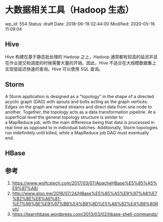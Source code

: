 # 大数据相关工具（Hadoop 生态）


wp_id: 554
Status: draft
Date: 2018-06-19 02:44:00
Modified: 2020-05-16 11:09:04


## Hive

Hive 构建在基于静态批处理的 Hadoop 之上，Hadoop 通常都有较高的延迟并且在作业提交和调度的时候需要大量的开销。因此，Hive 不适合在大规模数据集上实现低延迟快速的查询。Hive 可以使用 SQL 查询。


## Storm

A Storm application is designed as a "topology" in the shape of a directed acyclic graph (DAG) with spouts and bolts acting as the graph vertices. Edges on the graph are named streams and direct data from one node to another. Together, the topology acts as a data transformation pipeline. At a superficial level the general topology structure is similar to a MapReduce job, with the main difference being that data is processed in real time as opposed to in individual batches. Additionally, Storm topologies run indefinitely until killed, while a MapReduce job DAG must eventually end.


## HBase

## 参考

1. https://www.wolfcstech.com/2017/03/07/ApacheHBase%E5%85%A5%E9%97%A8/
2. http://www.aloo.me/2016/07/24/HBase%E5%85%A5%E9%97%A8%E7%B2%BE%E8%A6%81-%E7%99%BE%E9%97%BB%E4%B8%8D%E5%A6%82%E4%B8%80Run/
3. https://learnhbase.wordpress.com/2013/03/02/hbase-shell-commands/